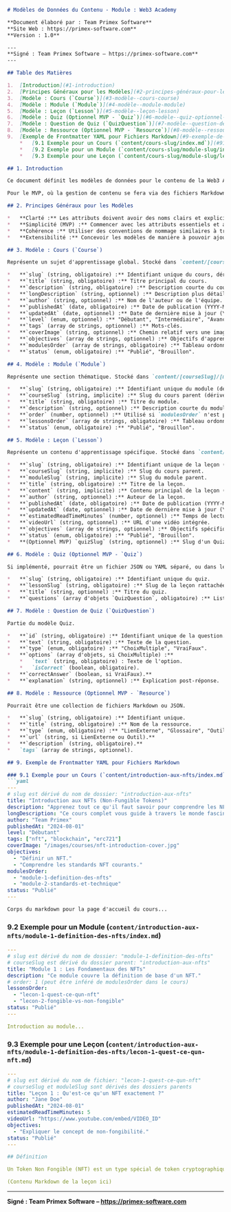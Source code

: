 ```markdown
# Modèles de Données du Contenu - Module : Web3 Academy

**Document élaboré par : Team Primex Software**
**Site Web : https://primex-software.com**
**Version : 1.0**

---
**Signé : Team Primex Software – https://primex-software.com**
---

## Table des Matières

1.  [Introduction](#1-introduction)
2.  [Principes Généraux pour les Modèles](#2-principes-généraux-pour-les-modèles)
3.  [Modèle : Cours (`Course`)](#3-modèle--cours-course)
4.  [Modèle : Module (`Module`)](#4-modèle--module-module)
5.  [Modèle : Leçon (`Lesson`)](#5-modèle--leçon-lesson)
6.  [Modèle : Quiz (Optionnel MVP - `Quiz`)](#6-modèle--quiz-optionnel-mvp---quiz)
7.  [Modèle : Question de Quiz (`QuizQuestion`)](#7-modèle--question-de-quiz-quizquestion)
8.  [Modèle : Ressource (Optionnel MVP - `Resource`)](#8-modèle--ressource-optionnel-mvp---resource)
9.  [Exemple de Frontmatter YAML pour Fichiers Markdown](#9-exemple-de-frontmatter-yaml-pour-fichiers-markdown)
    *   [9.1 Exemple pour un Cours (`content/cours-slug/index.md`)](#91-exemple-pour-un-cours-contentcours-slugindexmd)
    *   [9.2 Exemple pour un Module (`content/cours-slug/module-slug/index.md`)](#92-exemple-pour-un-module-contentcours-slugmodule-slugindexmd)
    *   [9.3 Exemple pour une Leçon (`content/cours-slug/module-slug/lecon-slug.md`)](#93-exemple-pour-une-leçon-contentcours-slugmodule-sluglecon-slugmd)

## 1. Introduction

Ce document définit les modèles de données pour le contenu de la Web3 Academy. Ces modèles décrivent la structure et les attributs des différentes entités de contenu (Cours, Modules, Leçons, etc.).

Pour le MVP, où la gestion de contenu se fera via des fichiers Markdown avec frontmatter YAML/JSON, ces modèles se traduiront principalement par la structure attendue dans le frontmatter de ces fichiers. Si une migration vers un CMS Headless a lieu, ces modèles serviront de base pour configurer les types de contenu dans le CMS.

## 2. Principes Généraux pour les Modèles

*   **Clarté :** Les attributs doivent avoir des noms clairs et explicites.
*   **Simplicité (MVP) :** Commencer avec les attributs essentiels et ajouter de la complexité si nécessaire.
*   **Cohérence :** Utiliser des conventions de nommage similaires à travers les modèles.
*   **Extensibilité :** Concevoir les modèles de manière à pouvoir ajouter de nouveaux champs facilement.

## 3. Modèle : Cours (`Course`)

Représente un sujet d'apprentissage global. Stocké dans `content/[courseSlug]/index.md`.

*   **`slug` (string, obligatoire) :** Identifiant unique du cours, dérivé du nom du dossier.
*   **`title` (string, obligatoire) :** Titre principal du cours.
*   **`description` (string, obligatoire) :** Description courte du cours.
*   **`longDescription` (string, optionnel) :** Description plus détaillée.
*   **`author` (string, optionnel) :** Nom de l'auteur ou de l'équipe.
*   **`publishedAt` (date, obligatoire) :** Date de publication (YYYY-MM-DD).
*   **`updatedAt` (date, optionnel) :** Date de dernière mise à jour (YYYY-MM-DD).
*   **`level` (enum, optionnel) :** "Débutant", "Intermédiaire", "Avancé".
*   **`tags` (array de strings, optionnel) :** Mots-clés.
*   **`coverImage` (string, optionnel) :** Chemin relatif vers une image de couverture (ex: `/images/courses/nft-intro.jpg`).
*   **`objectives` (array de strings, optionnel) :** Objectifs d'apprentissage.
*   **`modulesOrder` (array de strings, obligatoire) :** Tableau ordonné des `slug`s des modules de ce cours.
*   **`status` (enum, obligatoire) :** "Publié", "Brouillon".

## 4. Modèle : Module (`Module`)

Représente une section thématique. Stocké dans `content/[courseSlug]/[moduleSlug]/index.md`.

*   **`slug` (string, obligatoire) :** Identifiant unique du module (dérivé du nom de dossier), unique au sein du cours.
*   **`courseSlug` (string, implicite) :** Slug du cours parent (dérivé de la structure de dossier).
*   **`title` (string, obligatoire) :** Titre du module.
*   **`description` (string, optionnel) :** Description courte du module.
*   **`order` (number, optionnel) :** Utilisé si `modulesOrder` n'est pas exhaustif ou pour un tri alternatif.
*   **`lessonsOrder` (array de strings, obligatoire) :** Tableau ordonné des `slug`s des leçons de ce module.
*   **`status` (enum, obligatoire) :** "Publié", "Brouillon".

## 5. Modèle : Leçon (`Lesson`)

Représente un contenu d'apprentissage spécifique. Stocké dans `content/[courseSlug]/[moduleSlug]/[lessonSlug].md`.

*   **`slug` (string, obligatoire) :** Identifiant unique de la leçon (dérivé du nom de fichier), unique au sein du module.
*   **`courseSlug` (string, implicite) :** Slug du cours parent.
*   **`moduleSlug` (string, implicite) :** Slug du module parent.
*   **`title` (string, obligatoire) :** Titre de la leçon.
*   **`content` (string, implicite) :** Contenu principal de la leçon (le corps du fichier Markdown).
*   **`author` (string, optionnel) :** Auteur de la leçon.
*   **`publishedAt` (date, obligatoire) :** Date de publication (YYYY-MM-DD).
*   **`updatedAt` (date, optionnel) :** Date de dernière mise à jour (YYYY-MM-DD).
*   **`estimatedReadTimeMinutes` (number, optionnel) :** Temps de lecture estimé.
*   **`videoUrl` (string, optionnel) :** URL d'une vidéo intégrée.
*   **`objectives` (array de strings, optionnel) :** Objectifs spécifiques de la leçon.
*   **`status` (enum, obligatoire) :** "Publié", "Brouillon".
*   **(Optionnel MVP) `quizSlug` (string, optionnel) :** Slug d'un Quiz associé.

## 6. Modèle : Quiz (Optionnel MVP - `Quiz`)

Si implémenté, pourrait être un fichier JSON ou YAML séparé, ou dans le frontmatter d'une leçon.

*   **`slug` (string, obligatoire) :** Identifiant unique du quiz.
*   **`lessonSlug` (string, obligatoire) :** Slug de la leçon rattachée.
*   **`title` (string, optionnel) :** Titre du quiz.
*   **`questions` (array d'objets `QuizQuestion`, obligatoire) :** Liste des questions.

## 7. Modèle : Question de Quiz (`QuizQuestion`)

Partie du modèle Quiz.

*   **`id` (string, obligatoire) :** Identifiant unique de la question.
*   **`text` (string, obligatoire) :** Texte de la question.
*   **`type` (enum, obligatoire) :** "ChoixMultiple", "VraiFaux".
*   **`options` (array d'objets, si ChoixMultiple) :**
    *   `text` (string, obligatoire) : Texte de l'option.
    *   `isCorrect` (boolean, obligatoire).
*   **`correctAnswer` (boolean, si VraiFaux).**
*   **`explanation` (string, optionnel) :** Explication post-réponse.

## 8. Modèle : Ressource (Optionnel MVP - `Resource`)

Pourrait être une collection de fichiers Markdown ou JSON.

*   **`slug` (string, obligatoire) :** Identifiant unique.
*   **`title` (string, obligatoire) :** Nom de la ressource.
*   **`type` (enum, obligatoire) :** "LienExterne", "Glossaire", "Outil".
*   **`url` (string, si LienExterne ou Outil).**
*   **`description` (string, obligatoire).**
*   `tags` (array de strings, optionnel).

## 9. Exemple de Frontmatter YAML pour Fichiers Markdown

### 9.1 Exemple pour un Cours (`content/introduction-aux-nfts/index.md`)
```yaml
---
# slug est dérivé du nom de dossier: "introduction-aux-nfts"
title: "Introduction aux NFTs (Non-Fungible Tokens)"
description: "Apprenez tout ce qu'il faut savoir pour comprendre les NFTs."
longDescription: "Ce cours complet vous guide à travers le monde fascinant des NFTs..."
author: "Team Primex"
publishedAt: "2024-08-01"
level: "Débutant"
tags: ["nft", "blockchain", "erc721"]
coverImage: "/images/courses/nft-introduction-cover.jpg"
objectives:
  - "Définir un NFT."
  - "Comprendre les standards NFT courants."
modulesOrder:
  - "module-1-definition-des-nfts"
  - "module-2-standards-et-technique"
status: "Publié"
---

Corps du markdown pour la page d'accueil du cours...
```

### 9.2 Exemple pour un Module (`content/introduction-aux-nfts/module-1-definition-des-nfts/index.md`)
```yaml
---
# slug est dérivé du nom de dossier: "module-1-definition-des-nfts"
# courseSlug est dérivé du dossier parent: "introduction-aux-nfts"
title: "Module 1 : Les Fondamentaux des NFTs"
description: "Ce module couvre la définition de base d'un NFT."
# order: 1 (peut être inféré de modulesOrder dans le cours)
lessonsOrder:
  - "lecon-1-quest-ce-qun-nft"
  - "lecon-2-fongible-vs-non-fongible"
status: "Publié"
---

Introduction au module...
```

### 9.3 Exemple pour une Leçon (`content/introduction-aux-nfts/module-1-definition-des-nfts/lecon-1-quest-ce-qun-nft.md`)
```yaml
---
# slug est dérivé du nom de fichier: "lecon-1-quest-ce-qun-nft"
# courseSlug et moduleSlug sont dérivés des dossiers parents
title: "Leçon 1 : Qu'est-ce qu'un NFT exactement ?"
author: "Jane Doe"
publishedAt: "2024-08-01"
estimatedReadTimeMinutes: 5
videoUrl: "https://www.youtube.com/embed/VIDEO_ID"
objectives:
  - "Expliquer le concept de non-fongibilité."
status: "Publié"
---

## Définition

Un Token Non Fongible (NFT) est un type spécial de token cryptographique...

(Contenu Markdown de la leçon ici)
```

---
**Signé : Team Primex Software – https://primex-software.com**
```
